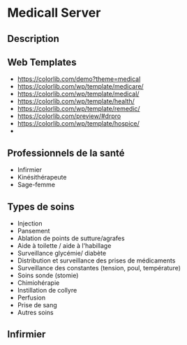 # Medicall Server

## Description

## Web Templates

* https://colorlib.com/demo?theme=medical
* https://colorlib.com/wp/template/medicare/
* https://colorlib.com/wp/template/medical/
* https://colorlib.com/wp/template/health/
* https://colorlib.com/wp/template/remedic/
* https://colorlib.com/preview/#drpro
* https://colorlib.com/wp/template/hospice/
*

## Professionnels de la santé  

* Infirmier
* Kinésithérapeute
* Sage-femme

## Types de soins

* Injection
* Pansement
* Ablation de points de sutture/agrafes
* Aide à toilette / aide à l'habillage
* Surveillance glycémie/ diabète
* Distribution et surveillance des prises de médicaments
* Surveillance des constantes (tension, poul, température)
* Soins sonde (stomie)
* Chimiohérapie
* Instillation de collyre
* Perfusion
* Prise de sang
* Autres soins

## Infirmier
